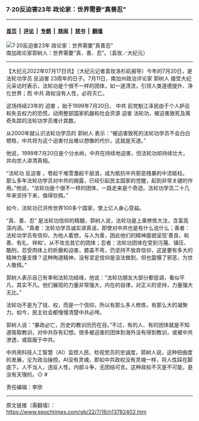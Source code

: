 ### 7·20反迫害23年 政论家：世界需要“真善忍”

---

#### [首页](../../../..?n13782402) &nbsp;|&nbsp; [评论](../../../../../epoch-comment?n13782402) &nbsp;|&nbsp; [专题](../../../../../epoch-special?n13782402) &nbsp;|&nbsp; [禁闻](../../../../../epoch-news?n13782402) &nbsp;|&nbsp; [禁书](../../../../../books?n13782402) &nbsp;|&nbsp; [翻墙](https://github.com/gfw-breaker/nogfw/blob/master/README.md?n13782402)


<div><img alt="7·20反迫害23年 政论家：世界需要“真善忍”" class="attachment-djy_600_400 size-djy_600_400 wp-post-image" src="https://i.epochtimes.com/assets/uploads/2020/09/30259-570x400.jpg"/>
<div class="caption">
 南加政论家郭树人：世界需要“真、善、忍”。（袁玫／大纪元）
</div></div><hr/><div class="post_content" id="artbody" itemprop="articleBody">
 <!-- article content begin -->
 <p>
  【大纪元2022年07月17日讯】（大纪元记者袁玫洛杉矶报导）今年的7月20日，是法轮功学员
  <ok href="https://www.epochtimes.com/gb/tag/%E5%8F%8D%E8%BF%AB%E5%AE%B3.html">
   反迫害
  </ok>
  23周年的日子。7月11日，南加州政治评论家
  <ok href="https://www.epochtimes.com/gb/tag/%E9%83%AD%E6%A0%91%E4%BA%BA.html">
   郭树人
  </ok>
  接受大纪元采访时表示，法轮功是个很不一样的团体，如一道清流，引领人类道德提升、净化世界；而
  <ok href="https://www.epochtimes.com/gb/tag/%E4%B8%AD%E5%85%B1.html">
   中共
  </ok>
  政权没有人性，必将灭亡。
 </p>
 <p>
  这场持续23年的
  <ok href="https://www.epochtimes.com/gb/tag/%E8%BF%AB%E5%AE%B3.html">
   迫害
  </ok>
  ，始于1999年7月20日，
  <ok href="https://www.epochtimes.com/gb/tag/%E4%B8%AD%E5%85%B1.html">
   中共
  </ok>
  前党魁江泽民由于个人妒忌和失去权力的恐慌，动用整部国家机器和社会资源
  <ok href="https://www.epochtimes.com/gb/tag/%E8%BF%AB%E5%AE%B3.html">
   迫害
  </ok>
  法轮功，被迫害致死及离奇失踪的法轮功学员难计其数。
 </p>
 <p>
  从2000年就认识法轮功学员的
  <ok href="https://www.epochtimes.com/gb/tag/%E9%83%AD%E6%A0%91%E4%BA%BA.html">
   郭树人
  </ok>
  表示：“被迫害致死的法轮功学员不会白白牺牲，中共将为这个迫害付出难以想像的代价，这就是天道。”
 </p>
 <p>
  他说，1999年7月20日是个分水岭，中共在持续地迫害，但法轮功却持续壮大，并向世人讲清真相。
 </p>
 <p>
  “法轮功
  <ok href="https://www.epochtimes.com/gb/tag/%E5%8F%8D%E8%BF%AB%E5%AE%B3.html">
   反迫害
  </ok>
  ，卷起千堆雪激起千层浪，成为抵抗中共邪恶残暴的中流砥柱。那么多年法轮功学员对中共的揭露，已经引起民主国家的觉醒，起到非常关键的作用。”他说，“法轮功是个很不一样的团体，一路走来是个奇迹。法轮功学员二十几年来坚持下来，值得钦佩。”
 </p>
 <p>
  如今，法轮功已洪传世界100多个国家，使上亿人身心受益。
 </p>
 <p>
  <ok href="https://www.epochtimes.com/gb/tag/%E2%80%9C%E7%9C%9F%E3%80%81%E5%96%84%E3%80%81%E5%BF%8D%E2%80%9D.html">
   “真、善、忍”
  </ok>
  是法轮功信仰的精髓，郭树人说，法轮功是上乘修炼大法，含富高深内涵。“真者：法轮功学员诚实讲真话，即使对中共也是有什么说什么；善者：法轮功学员有信仰，为他人着想，与人为善，因此他们的精神面貌呈现‘善良、和善、有礼、祥和’，从不攻击其它的团体；忍者：法轮功团体在受到污蔑、镇压、酷刑，忍受肉体上的折磨和迫害，膝盖不弯，仍坚持不放弃信仰，这是要有多大的精神力量支撑？这种殉道精神，没有坚定信仰是没法做到，但也震慑了邪恶，为世人敬佩。”
 </p>
 <p>
  郭树人表示自己有幸和法轮功结缘，他说：“法轮功朋友大部分都低调，看似平凡，其实不凡。他们展现的力量非常强大，内在的自律，对正义的坚持，力量强大无比。”
 </p>
 <p>
  法轮功不是为了钱、权，而是一个信仰，所以有那么多人修炼，有那么大的凝聚力。如今，民主社会都慢慢清楚中共必垮。
 </p>
 <p>
  郭树人说：“暴政必亡，历史的教训历历在目。”不过，有的人、有的团体就是不知道吸取教训，对中共存有幻想。很多被迫害的团体到海外没有得到教训，或被中共渗透，或屈服于中共。
 </p>
 <p>
  中共用科技人工智慧（AI）监控人民、检视党员的忠诚度，郭树人说，这种扭曲度的发展，沦为政治操控。AI没有灵魂，即如中共政权没有灵魂一样，将人性踩在脚底下。人不当人，违反人性，内部斗争，无团结可言。这种政权不灭是不可能，是没有天理的。◇ #
 </p>
 <p>
  责任编辑：李欣
 </p>
 <!-- article content end -->
 <div id="below_article_ad">
 </div>
</div>


---

原文链接（需翻墙）：https://www.epochtimes.com/gb/22/7/16/n13782402.htm